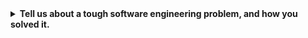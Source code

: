 <details>
<summary><b>Tell us about a tough software engineering problem, and how you solved it.</b></summary>

### Situation

We own the service in charge of delivering header, footer, and sometimes left nav for pages across the company. Since our content on many of these pages is important for search engine optimization (SEO), and generally for improved user experience, we server-side render (SSR) our content, so it gets directly injected into those pages server-side and is visible to users without needing to wait for Javascript to execute. Each nav is an independent React app so that they can be pretty well isolated, and so that we don't depend on the host page using any particular framework. (We are used on pages that otherwise don't use React, for example.) When we hydrate on the client-side, we use webpack 5 module federation so that the different navs can share dependencies (including React, for example). (The independent deployability aspect of module federation is not relevant to us, since we already get that through our SSR service. Since we don't need that feature, we're able to enable caching for our remote entrypoint and give it a versionized path.)

### Task

There's a new version of the company's design system, which is supposed to have improved performance, in addition to new features and ongoing support. We recently addressed our last upgrade blocker. (The design system uses Emotion & Stylis for CSS-in-JS support, and the Stylis plugin we use for style isolation had not been updated to work with the upgraded version.) We'd like to upgrade, but we're fairly risk averse due to the importance and wide-spread use of our content, so we need to do it safely, and we'd like to evaluate its effect on performance. If we discover a problem, we want to be able to roll back to the old version very quickly, address those issues, and then roll forward again. We'd like to start with a small percentage of users and see how it affects performance and error rates. In short, we want to AB test it. My task is to drive the entire problem, proposing solutions, getting feedback from the team, doing the bulk of the implementation, handling the rollout, and finding & fixing any issues that crop up along the way.

### Action

I came up with a rough set of ideas & evaluation criteria and then met with a more junior teammate to bounce the ideas around. During that meeting, we briefly documented the alternatives, the criteria, and how the alternatives rated with respect to the criteria. After that initial meeting, I expanded on that doc significantly, noting many more pros & cons. I set up a meeting with the rest of the team to get feedback. Shortly before that feedback meeting, I thought of another approach that could be even better if it turned out to be feasible. I was pretty sure it was, and another team member had relevant experience, so he was able to validate it with him, and the rest of the team agreed that it would be the best way forward.

SSR & CSR need to use the same version so that hydration matches up. SSR is a single bundle for all navs, while CSR has separate bundles per nav. SSR & CSR bundles are built fairly differently, with CSR using webpack 5 module federation features in order to share dependencies when multiple bundles are used on the same page (header, footer, left nav). Ideally, we don't want to have 2 copies of the code, since we'd worry about them accidentally diverging. The best idea I had come up with earlier was to duplicate the code as part of the build process, making some programmatic changes along the way (mostly swapping the version of the design system). That would allow us to have both versions built into the server bundle and create separate client bundles for them without risking accidental divergence. My ah-ha moment was that we could split that server uber-bundle into a bundle that just handles things like routing, which would then pass the baton to a separate bundle for each nav. The result is a much smaller routing bundle, and we build both a client bundle and a server bundle for each nav. This was a big enough change to how we deliver our content that it justified its own AB test before we even started testing the upgrade! We saw an increase in SSR times, which I was then able to address with some changes to how we loaded the bundles. We have a fairly thorough regression test suite, so I was able to set that up to verify that everything (that we have automated tests for) functioned correctly _and_ that everything looked identical down to the pixel.

In order to AB test the upgrade itself, we needed to build our nav code against both versions of the design system. I used a combination of `npm` aliasing (depend on both major versions, giving them different aliases), `webpack` aliasing (aliasing the appropriate major version back to the default name), and module federation sharing configuration (aliasing the appropriate major version back to the default name, plus registering the correct name & version for dependency sharing) to produce (for each nav) client & server bundles for the old version of the design system as well as client & server bundles for the new version of the design system. The change in major versions also means that the design system is not backward compatible, so I had to change our code in order to make it behave identically when run with either version. This was mostly a matter of specifying explicit arguments where defaults had changed, but it also included some bits where we detect which version is present and tweak our behavior based on the result. I updated the build to run the unit tests once with each version of the design system, and I added regression tests to verify that it looked & behaved identically.

### Result

When I ramped it up to handle 1% of users, I saw that it was 20% slower! It's a good thing we used an AB test, so this wasn't affecting all of our users. Over the course of a couple hours, the difference decreased to less than 10%. Our baseline render time was ~20ms, so an extra couple ms wasn't going to break the bank, but it certainly wasn't what we had hoped for. I talked with a stakeholder to see if they were comfortable ramping the test up. (I picked the stakeholder that I thought was most likely to have reservations.) He was okay with ramping to 5%, so I went ahead with that, and surprisingly the difference decreased to less than 1ms. I'm still not certain why that would be, except perhaps that the test groups were somehow biased, though that would be surprising, since each test group was handling 150k requests per hour. After a while, we began to see performance problems across both versions, and we discovered that our service had started leaking memory starting around the time we the AB test was first turned on. AB testing didn't save the old version from the impact of the memory leak, but it did allow us to control how fast we leaked memory. I worked with the design systems team to find a memory leak in the new version, and we were able to work around it. I tried to validate my fix locally, but I wasn't generating enough traffic to detect whether the leak was present. After merging my fix, I was able to see that the leak was fixed, _and_ the new version of the design system was now performing ~10% _better_ than the old version. That's more like it!

With all said & done, we now have better performance for our users across nearly all Indeed pages, we can use the features introduced in the new version of the design system, we're back on a supported version, and we were able to manage risks and avoid major incidents by using our AB testing framework to roll the change out gradually. In addition, we've already used the techniques I pioneered for this project to make other upgrades safer, and I plan to write a guide to these techniques to share across the company and help other teams perform safer upgrades.

</details>
